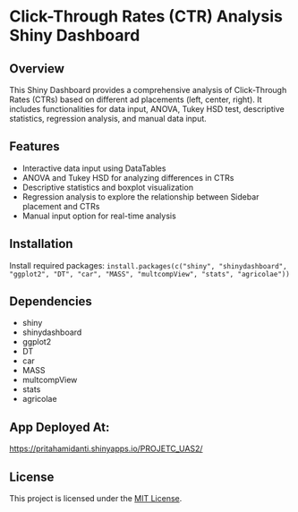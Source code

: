 # Click-Through Rates (CTR) Analysis Shiny Dashboard

## Overview

This Shiny Dashboard provides a comprehensive analysis of Click-Through Rates (CTRs) based on different ad placements (left, center, right). It includes functionalities for data input, ANOVA, Tukey HSD test, descriptive statistics, regression analysis, and manual data input.


## Features

- Interactive data input using DataTables
- ANOVA and Tukey HSD for analyzing differences in CTRs
- Descriptive statistics and boxplot visualization
- Regression analysis to explore the relationship between Sidebar placement and CTRs
- Manual input option for real-time analysis

## Installation

Install required packages: `install.packages(c("shiny", "shinydashboard", "ggplot2", "DT", "car", "MASS", "multcompView", "stats", "agricolae"))`

## Dependencies

- shiny
- shinydashboard
- ggplot2
- DT
- car
- MASS
- multcompView
- stats
- agricolae

## App Deployed At:

https://pritahamidanti.shinyapps.io/PROJETC_UAS2/

## License

This project is licensed under the [MIT License](LICENSE).
